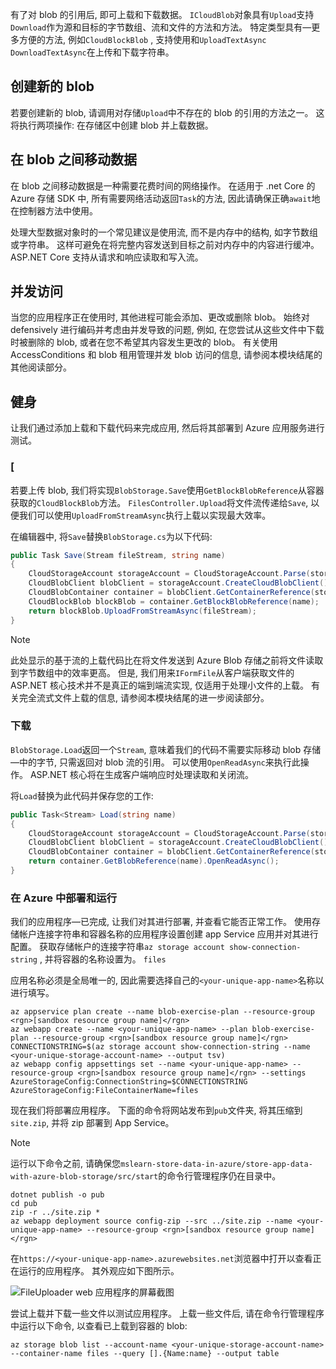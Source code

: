 有了对 blob 的引用后, 即可上载和下载数据。 `ICloudBlob`对象具有`Upload`支持`Download`作为源和目标的字节数组、流和文件的方法和方法。 特定类型具有&mdash;更多方便的方法, 例如`CloudBlockBlob` , 支持使用和`UploadTextAsync` `DownloadTextAsync`在上传和下载字符串。

## <a name="creating-new-blobs"></a>创建新的 blob

若要创建新的 blob, 请调用对存储`Upload`中不存在的 blob 的引用的方法之一。 这将执行两项操作: 在存储区中创建 blob 并上载数据。

## <a name="moving-data-to-and-from-blobs"></a>在 blob 之间移动数据

在 blob 之间移动数据是一种需要花费时间的网络操作。 在适用于 .net Core 的 Azure 存储 SDK 中, 所有需要网络活动返回`Task`的方法, 因此请确保正确`await`地在控制器方法中使用。

处理大型数据对象时的一个常见建议是使用流, 而不是内存中的结构, 如字节数组或字符串。 这样可避免在将完整内容发送到目标之前对内存中的内容进行缓冲。 ASP.NET Core 支持从请求和响应读取和写入流。

## <a name="concurrent-access"></a>并发访问

当您的应用程序正在使用时, 其他进程可能会添加、更改或删除 blob。 始终对 defensively 进行编码并考虑由并发导致的问题, 例如, 在您尝试从这些文件中下载时被删除的 blob, 或者在您不希望其内容发生更改的 blob。 有关使用 AccessConditions 和 blob 租用管理并发 blob 访问的信息, 请参阅本模块结尾的其他阅读部分。

## <a name="exercise"></a>健身

让我们通过添加上载和下载代码来完成应用, 然后将其部署到 Azure 应用服务进行测试。

### <a name="upload"></a>[

若要上传 blob, 我们将实现`BlobStorage.Save`使用`GetBlockBlobReference`从容器获取的`CloudBlockBlob`方法。 `FilesController.Upload`将文件流传递给`Save`, 以便我们可以使用`UploadFromStreamAsync`执行上载以实现最大效率。

在编辑器中, 将`Save`替换`BlobStorage.cs`为以下代码:

```csharp
public Task Save(Stream fileStream, string name)
{
    CloudStorageAccount storageAccount = CloudStorageAccount.Parse(storageConfig.ConnectionString);
    CloudBlobClient blobClient = storageAccount.CreateCloudBlobClient();
    CloudBlobContainer container = blobClient.GetContainerReference(storageConfig.FileContainerName);
    CloudBlockBlob blockBlob = container.GetBlockBlobReference(name);
    return blockBlob.UploadFromStreamAsync(fileStream);
}
```

> [!NOTE]
> 此处显示的基于流的上载代码比在将文件发送到 Azure Blob 存储之前将文件读取到字节数组中的效率更高。 但是, 我们用来`IFormFile`从客户端获取文件的 ASP.NET 核心技术并不是真正的端到端流实现, 仅适用于处理小文件的上载。 有关完全流式文件上载的信息, 请参阅本模块结尾的进一步阅读部分。

### <a name="download"></a>下载

`BlobStorage.Load`返回一个`Stream`, 意味着我们的代码不需要实际移动 blob 存储&mdash;中的字节, 只需返回对 blob 流的引用。 可以使用`OpenReadAsync`来执行此操作。 ASP.NET 核心将在生成客户端响应时处理读取和关闭流。

将`Load`替换为此代码并保存您的工作:

```csharp
public Task<Stream> Load(string name)
{
    CloudStorageAccount storageAccount = CloudStorageAccount.Parse(storageConfig.ConnectionString);
    CloudBlobClient blobClient = storageAccount.CreateCloudBlobClient();
    CloudBlobContainer container = blobClient.GetContainerReference(storageConfig.FileContainerName);
    return container.GetBlobReference(name).OpenReadAsync();
}
```

### <a name="deploy-and-run-in-azure"></a>在 Azure 中部署和运行

我们的应用程序&mdash;已完成, 让我们对其进行部署, 并查看它能否正常工作。 使用存储帐户连接字符串和容器名称的应用程序设置创建 app Service 应用并对其进行配置。 获取存储帐户的连接字符串`az storage account show-connection-string` , 并将容器的名称设置为。 `files`

应用名称必须是全局唯一的, 因此需要选择自己的`<your-unique-app-name>`名称以进行填写。

```azurecli
az appservice plan create --name blob-exercise-plan --resource-group <rgn>[sandbox resource group name]</rgn>
az webapp create --name <your-unique-app-name> --plan blob-exercise-plan --resource-group <rgn>[sandbox resource group name]</rgn>
CONNECTIONSTRING=$(az storage account show-connection-string --name <your-unique-storage-account-name> --output tsv)
az webapp config appsettings set --name <your-unique-app-name> --resource-group <rgn>[sandbox resource group name]</rgn> --settings AzureStorageConfig:ConnectionString=$CONNECTIONSTRING AzureStorageConfig:FileContainerName=files
```

现在我们将部署应用程序。 下面的命令将网站发布到`pub`文件夹, 将其压缩到`site.zip`, 并将 zip 部署到 App Service。

> [!NOTE]
> 运行以下命令之前, 请确保您`mslearn-store-data-in-azure/store-app-data-with-azure-blob-storage/src/start`的命令行管理程序仍在目录中。

```azurecli
dotnet publish -o pub
cd pub
zip -r ../site.zip *
az webapp deployment source config-zip --src ../site.zip --name <your-unique-app-name> --resource-group <rgn>[sandbox resource group name]</rgn>
```

在`https://<your-unique-app-name>.azurewebsites.net`浏览器中打开以查看正在运行的应用程序。 其外观应如下图所示。

![FileUploader web 应用程序的屏幕截图](../media/7-fileuploader-empty.PNG)

尝试上载并下载一些文件以测试应用程序。 上载一些文件后, 请在命令行管理程序中运行以下命令, 以查看已上载到容器的 blob:

```console
az storage blob list --account-name <your-unique-storage-account-name> --container-name files --query [].{Name:name} --output table
```